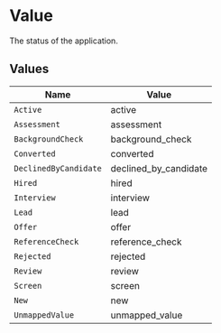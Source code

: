 # Value

The status of the application.


## Values

| Name                  | Value                 |
| --------------------- | --------------------- |
| `Active`              | active                |
| `Assessment`          | assessment            |
| `BackgroundCheck`     | background_check      |
| `Converted`           | converted             |
| `DeclinedByCandidate` | declined_by_candidate |
| `Hired`               | hired                 |
| `Interview`           | interview             |
| `Lead`                | lead                  |
| `Offer`               | offer                 |
| `ReferenceCheck`      | reference_check       |
| `Rejected`            | rejected              |
| `Review`              | review                |
| `Screen`              | screen                |
| `New`                 | new                   |
| `UnmappedValue`       | unmapped_value        |